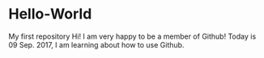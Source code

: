 # Hello-World
My first repository
Hi! I am very happy to be a member of Github!
Today is 09 Sep. 2017, I am learning about how to use Github.
